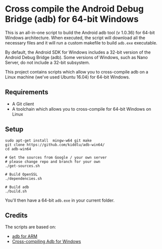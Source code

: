 # Cross compile the Android Debug Bridge (adb) for 64-bit Windows

This is an all-in-one script to build the Android adb tool (v 1.0.36) for 64-bit Windows architecture.
When executed, the script will download all the necessary files and it will run a custom makefile to build `adb.exe`
executable.

By default, the Android SDK for Windows includes a 32-bit version of the Android Debug Bridge (adb).
Some versions of Windows, such as Nano Server, do not include a 32-bit subsystem.

This project contains scripts which allow you to cross-compile adb on a Linux machine (we've used Ubuntu 16.04)
for 64-bit Windows.

## Requirements
* A Git client
* A toolchain which allows you to cross-compile for 64-bit Windows on Linux

## Setup

```
sudo apt-get install  mingw-w64 git make
git clone https://github.com/kiddlu/adb-win64/
cd adb-win64

# Get the sources from Google / your own server
# please change repo and branch for your own
./get-sources.sh

# Build OpenSSL
./dependencies.sh

# Build adb
./build.sh
```

You'll then have a 64-bit `adb.exe` in your current folder.

## Credits

The scripts are based on:
* [adb for ARM](https://github.com/bonnyfone/adb-arm)
* [Cross-compiling Adb for Windows](https://aaporantalainen.wordpress.com/2015/12/05/cross-compiling-adb-for-windows/)
